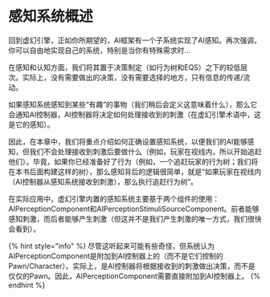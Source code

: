 # 感知系统概述

回到虚幻引擎，正如你所期望的，AI框架有一个子系统实现了AI感知。再次强调，你可以自由地实现自己的系统，特别是当你有特殊需求时...&#x20;

在感知和认知方面，我们将其置于决策制定（如行为树和EQS）之下的较低层次。实际上，没有需要做出的决策，没有需要选择的地方，只有信息的传递/流动。

如果感知系统感知到某些“有趣”的事物（我们稍后会定义这意味着什么），那么它会通知AI控制器，AI控制器将决定如何处理接收到的刺激（在虚幻引擎术语中，这是它的感知）。

因此，在本章中，我们将重点介绍如何正确设置感知系统，以便我们的AI能够感知，但我们不会处理接收到刺激后要做什么（例如，玩家在视线内，所以开始追赶他们）。毕竟，如果你已经准备好了行为（例如，一个追赶玩家的行为树；我们将在本书后面构建这样的树），那么感知背后的逻辑很简单，就是“如果玩家在视线内（AI控制器从感知系统接收到刺激），那么执行追赶行为树”。&#x20;

在实际应用中，虚幻引擎内置的感知系统主要基于两个组件的使用：AIPerceptionComponent和AIPerceptionStimuliSourceComponent。前者能够感知刺激，而后者能够产生刺激（但这并不是我们产生刺激的唯一方式，我们很快会看到）。

{% hint style="info" %}
尽管这听起来可能有些奇怪，但系统认为AIPerceptionComponent是附加到AI控制器上的（而不是它们控制的Pawn/Character）。实际上，是AI控制器将根据接收到的刺激做出决策，而不是仅仅的Pawn。因此，AIPerceptionComponent需要直接附加到AI控制器上。
{% endhint %}
